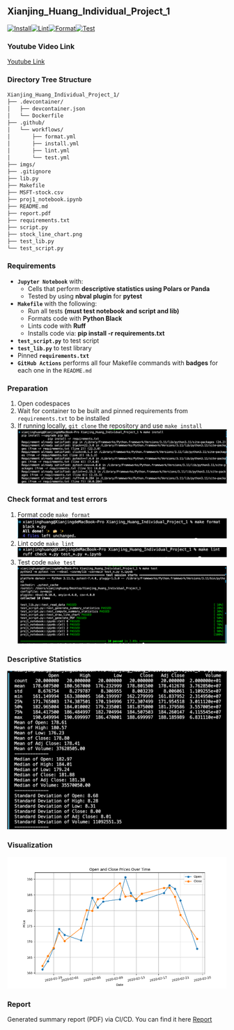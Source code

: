 ## Xianjing_Huang_Individual_Project_1
[![Install](https://github.com/nogibjj/Xianjing_Huang_Individual_Project_1/actions/workflows/install.yml/badge.svg)](https://github.com/nogibjj/Xianjing_Huang_Individual_Project_1/actions/workflows/install.yml)[![Lint](https://github.com/nogibjj/Xianjing_Huang_Individual_Project_1/actions/workflows/lint.yml/badge.svg)](https://github.com/nogibjj/Xianjing_Huang_Individual_Project_1/actions/workflows/lint.yml)[![Format](https://github.com/nogibjj/Xianjing_Huang_Individual_Project_1/actions/workflows/format.yml/badge.svg)](https://github.com/nogibjj/Xianjing_Huang_Individual_Project_1/actions/workflows/format.yml)[![Test](https://github.com/nogibjj/Xianjing_Huang_Individual_Project_1/actions/workflows/test.yml/badge.svg)](https://github.com/nogibjj/Xianjing_Huang_Individual_Project_1/actions/workflows/test.yml)

### Youtube Video Link
[Youtube Link](https://www.youtube.com/watch?v=rPrHaqKwjWI)

### Directory Tree Structure 
```
Xianjing_Huang_Individual_Project_1/
├── .devcontainer/
│   ├── devcontainer.json
│   └── Dockerfile
├── .github/
│   └── workflows/
│       ├── format.yml
│       ├── install.yml
│       ├── lint.yml
│       └── test.yml
├── imgs/
├── .gitignore
├── lib.py
├── Makefile
├── MSFT-stock.csv
├── proj1_notebook.ipynb
├── README.md
├── report.pdf
├── requirements.txt
├── script.py
├── stock_line_chart.png
├── test_lib.py
└── test_script.py
```

### Requirements
* __`Jupyter Notebook`__ with:
  - Cells that perform __descriptive statistics using Polars or Panda__
  - Tested by using __nbval plugin__ for __pytest__
* __`Makefile`__ with the following:
  - Run all tests __(must test notebook and script and lib)__
  - Formats code with __Python Black__
  - Lints code with __Ruff__
  - Installs code via:  __pip install -r requirements.txt__
*	__`test_script.py`__ to test script
*	__`test_lib.py`__ to test library
*	Pinned __`requirements.txt`__
*	__`GitHub Actions`__ performs all four Makefile commands with __badges__ for each one in the `README.md`

### Preparation 
1. Open codespaces 
2. Wait for container to be built and pinned requirements from `requirements.txt` to be installed 
3. If running locally, `git clone` the repository and use `make install`
![1](/imgs/001.png)

### Check format and test errors
1. Format code `make format`
![3](/imgs/003.png)
2. Lint code `make lint`
![4](/imgs/004.png)
3. Test code `make test`
![2](/imgs/002.png)

### Descriptive Statistics
![0](/imgs/000.png)

### Visualization
![5](/stock_line_chart.png)

### Report
Generated summary report (PDF) via CI/CD.
You can find it here [Report](/report.pdf)
